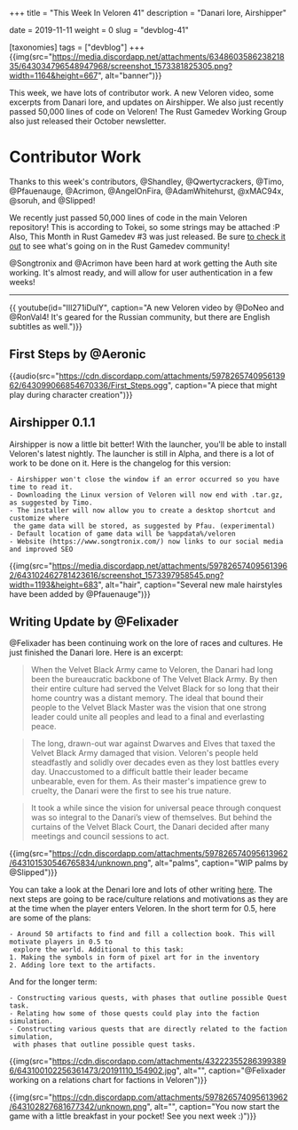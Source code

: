 +++
title = "This Week In Veloren 41"
description = "Danari lore, Airshipper"

date = 2019-11-11
weight = 0
slug = "devblog-41"

[taxonomies]
tags = ["devblog"]
+++
{{img(src="https://media.discordapp.net/attachments/634860358623821835/643034796548947968/screenshot_1573381825305.png?width=1164&height=667", alt="banner")}}

This week, we have lots of contributor work. A new Veloren video, some excerpts from Danari lore, and updates on Airshipper. We also just recently passed 50,000 lines of code on Veloren! The Rust Gamedev Working Group also just released their October newsletter.


# Contributor Work

Thanks to this week's contributors, @Shandley, @Qwertycrackers, @Timo, @Pfauenauge, @Acrimon, @AngelOnFira, @AdamWhitehurst, @xMAC94x, @soruh, and @Slipped!

We recently just passed 50,000 lines of code in the main Veloren repository! This is according to Tokei, so some strings may be attached :P Also, This Month in Rust Gamedev #3 was just released. Be sure [to check it out](https://rust-gamedev.github.io/2019/11/07/newsletter-003.html) to see what's going on in the Rust Gamedev community!

@Songtronix and @Acrimon have been hard at work getting the Auth site working. It's almost ready, and will allow for user authentication in a few weeks!

<hr>

{{ youtube(id="IIl271iDulY", caption="A new Veloren video by @DoNeo and @RonVal4! It's geared for the Russian community, but there are English subtitles as well.")}}

## First Steps by @Aeronic

{{audio(src="https://cdn.discordapp.com/attachments/597826574095613962/643099066854670336/First_Steps.ogg", caption="A piece that might play during character creation")}}

## Airshipper 0.1.1

Airshipper is now a little bit better! With the launcher, you'll be able to install Veloren's latest nightly. The launcher is still in Alpha, and there is a lot of work to be done on it. Here is the changelog for this version:

```
- Airshipper won't close the window if an error occurred so you have time to read it.
- Downloading the Linux version of Veloren will now end with .tar.gz, as suggested by Timo.
- The installer will now allow you to create a desktop shortcut and customize where
 the game data will be stored, as suggested by Pfau. (experimental)
- Default location of game data will be %appdata%/veloren
- Website (https://www.songtronix.com/) now links to our social media and improved SEO
```

{{img(src="https://media.discordapp.net/attachments/597826574095613962/643102462781423616/screenshot_1573397958545.png?width=1193&height=683", alt="hair", caption="Several new male hairstyles have been added by @Pfauenauge")}}

## Writing Update by @Felixader

@Felixader has been continuing work on the lore of races and cultures. He just finished the Danari lore. Here is an excerpt:

> When the Velvet Black Army came to Veloren, the Danari had long been the bureaucratic backbone of The Velvet Black Army. By then their entire culture had served the Velvet Black for so long that their home country was a distant memory. The ideal that bound their people to the Velvet Black Master was the vision that one strong leader could unite all peoples and lead to a final and everlasting peace. 

> The long, drawn-out war against Dwarves and Elves that taxed the Velvet Black Army damaged that vision. Veloren's people held steadfastly and solidly over decades even as they lost battles every day. Unaccustomed to a difficult battle their leader became unbearable, even for them. As their master's impatience grew to cruelty, the Danari were the first to see his true nature. 

> It took a while since the vision for universal peace through conquest was so integral to the Danari’s view of themselves. But behind the curtains of the Velvet Black Court, the Danari decided after many meetings and council sessions to act. 

{{img(src="https://cdn.discordapp.com/attachments/597826574095613962/643101530546765834/unknown.png", alt="palms", caption="WIP palms by @Slipped")}}

You can take a look at the Denari lore and lots of other writing [here](https://docs.google.com/document/d/1WGacLASLkz24l5WDJ8nCe7ONIYTy_5iQoAl5oVsEM_o/edit?usp=sharing). The next steps are going to be race/culture relations and motivations as they are at the time when the player enters Veloren. In the short term for 0.5, here are some of the plans:

```
- Around 50 artifacts to find and fill a collection book. This will motivate players in 0.5 to
 explore the world. Additional to this task:
1. Making the symbols in form of pixel art for in the inventory
2. Adding lore text to the artifacts.
```

And for the longer term:

```
- Constructing various quests, with phases that outline possible Quest task.
- Relating how some of those quests could play into the faction simulation.
- Constructing various quests that are directly related to the faction simulation,
 with phases that outline possible quest tasks.
```

{{img(src="https://cdn.discordapp.com/attachments/432223552863993896/643100102256361473/20191110_154902.jpg", alt="", caption="@Felixader working on a relations chart for factions in Veloren")}}

{{img(src="https://cdn.discordapp.com/attachments/597826574095613962/643102827681677342/unknown.png", alt="", caption="You now start the game with a little breakfast in your pocket! See you next week :)")}}
